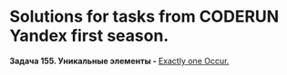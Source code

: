 # Solutions for tasks from CODERUN Yandex first season.
<div></div>
<div><b>Задача 155. Уникальные элементы - </b> <a target="_blank" href="https://coderun.yandex.ru/seasons/first_2023/tracks/backend/problem/exactly-one-occur">Exactly one Occur.</a></div>

